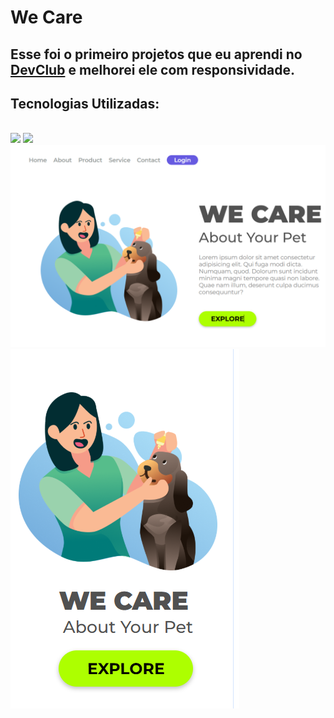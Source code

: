 <h1>We Care</h1>
<h2>Esse foi o primeiro projetos que eu aprendi no <a href="https://rodolfomori.com.br/devclub/">DevClub</a> e melhorei ele com responsividade.</h2>

<h2>Tecnologias Utilizadas:</h2>
<br>
  <img src="https://img.shields.io/badge/HTML5-E34F26?style=for-the-badge&logo=html5&logoColor=white">
  <img src="https://img.shields.io/badge/CSS3-1572B6?style=for-the-badge&logo=css3&logoColor=white">

<img src="https://github.com/matheusdiass1/Projeto-WeCare-Devclub/blob/main/img/we-care-site.png?raw=true">
<br>
<img src="https://github.com/matheusdiass1/Projeto-WeCare-Devclub/blob/main/img/we-care-mobile.png?raw=true">
